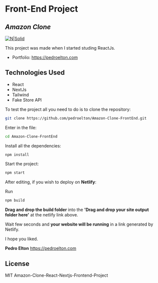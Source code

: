# Front-End Project

## _Amazon Clone_

[![N|Solid](https://pedroelton.com/wp-content/uploads/2022/03/2.svg)](https://pedroelton.com)

This project was made when I started studing ReactJs.

- Portfolio: https://pedroelton.com

## Technologies Used

- React
- NextJs
- Tailwind
- Fake Store API

To test the project all you need to do is to clone the repository:

```sh
git clone https://github.com/pedroelton/Amazon-Clone-FrontEnd.git
```

Enter in the file:

```sh
cd Amazon-Clone-FrontEnd
```

Install all the dependencies:

```sh
npm install
```

Start the project:

```sh
npm start
```

After editing, if you wish to deploy on **Netlify**:

Run

```sh
npm build
```

**Drag and drop the build folder** into the **'Drag and drop your site output folder here'** at the netlify link above.

Wait few seconds and **your website will be running** in a link generated by Netlify.

I hope you liked.

**Pedro Elton**
https://pedroelton.com

## License

MIT
Amazon-Clone-React-Nextjs-Frontend-Project

